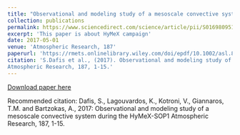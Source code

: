 ```yaml
---
title: "Observational and modeling study of a mesoscale convective system during the HyMeX-SOP1"
collection: publications
permalink: https://www.sciencedirect.com/science/article/pii/S0169809516306834?via%3Dihub
excerpt: 'This paper is about HyMeX campaign'
date: 2017-05-01
venue: 'Atmospheric Research, 187'
paperurl: 'https://rmets.onlinelibrary.wiley.com/doi/epdf/10.1002/asl.823'
citation: 'S.Dafis et al., (2017). Observational and modeling study of a mesoscale convective system during the HyMeX-SOP1
Atmospheric Research, 187, 1-15.'
---
```


[Download paper here](https://www.sciencedirect.com/science/article/pii/S0169809516306834?via%3Dihub)

Recommended citation: Dafis, S., Lagouvardos, K., Kotroni, V., Giannaros, T.M. and Bartzokas, A., 2017: 
Observational and modeling study of a mesoscale convective system during the HyMeX-SOP1
Atmospheric Research, 187, 1-15.
